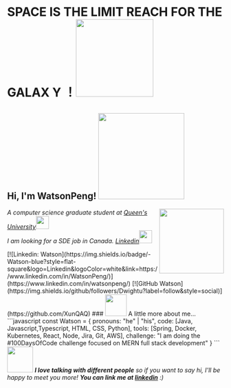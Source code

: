 <h1> SPACE IS THE LIMIT REACH FOR THE GALAX Y ！<img src="https://media2.giphy.com/media/8YvxhbQoVYPSt7pB94/200w.webp?cid=ecf05e47odl8p4uvky6sy4k17nt4hhfehmrtp9skqnlbue0h&ep=v1_gifs_search&rid=200w.webp&ct=g" width="180"> </h1>
<h2> Hi, I'm WatsonPeng! <img src="https://media0.giphy.com/headers/GitHub/w8ZJLtJbmuph.gif" width="200"></h2>
<img align='right' src="https://i.pinimg.com/originals/e4/26/70/e426702edf874b181aced1e2fa5c6cde.gif" width="150">
<p><em>A computer science graduate student at <a href="https://www.queensu.ca/">Queen's University</a><img src="https://media.giphy.com/media/fYSnHlufseco8Fh93Z/giphy.gif" width="30"></br>I am looking for a SDE job in Canada.    <a href="https://www.linkedin.com/in/watsonpeng/">Linkedin</a><img src="https://media.giphy.com/media/WUlplcMpOCEmTGBtBW/giphy.gif" width="30"> 
</em></p>
[![Linkedin: Watson](https://img.shields.io/badge/-Watson-blue?style=flat-square&logo=Linkedin&logoColor=white&link=https://www.linkedin.com/in/WatsonPeng/)](https://www.linkedin.com/in/watsonpeng/)
[![GitHub Watson](https://img.shields.io/github/followers/Dwightu?label=follow&style=social)](https://github.com/XunQAQ)
### <img src="https://media.giphy.com/media/VgCDAzcKvsR6OM0uWg/giphy.gif" width="50"> A little more about me...  
```javascript
const Watson = {
  pronouns: "he" | "his",
  code: [Java, Javascript,Typescript, HTML, CSS, Python],
  tools: [Spring, Docker, Kubernetes, React, Node, Jira, Git, AWS],
  challenge: "I am doing the #100DaysOfCode challenge focused on MERN full stack development"
}
```
<img src="https://media.giphy.com/media/LnQjpWaON8nhr21vNW/giphy.gif" width="60"> <em><b>I love talking with different people</b> so if you want to say hi, I'll be happy to meet you more! <b>You can link me at <a href="https://www.linkedin.com/in/watsonpeng/">linkedin<a/></b> :)</em>
